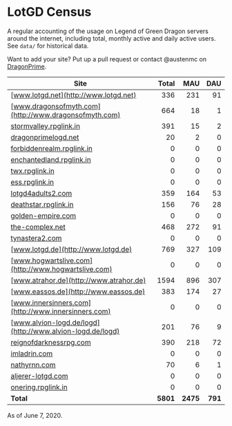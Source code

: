 # LotGD Census
A regular accounting of the usage on Legend of Green Dragon servers around the internet, including total, monthly active and daily active users. See `data/` for historical data.

Want to add your site? Put up a pull request or contact @austenmc on [DragonPrime](http://dragonprime.net).


Site | Total | MAU | DAU
--- | ---:| ---:| ---:
[www.lotgd.net](http://www.lotgd.net)|336|231|91
[www.dragonsofmyth.com](http://www.dragonsofmyth.com)|664|18|1
[stormvalley.rpglink.in](http://stormvalley.rpglink.in)|391|15|2
[dragonprimelogd.net](http://dragonprimelogd.net)|20|2|0
[forbiddenrealm.rpglink.in](http://forbiddenrealm.rpglink.in)|0|0|0
[enchantedland.rpglink.in](http://enchantedland.rpglink.in)|0|0|0
[twx.rpglink.in](http://twx.rpglink.in)|0|0|0
[ess.rpglink.in](http://ess.rpglink.in)|0|0|0
[lotgd4adults2.com](http://lotgd4adults2.com)|359|164|53
[deathstar.rpglink.in](http://deathstar.rpglink.in)|156|76|28
[golden-empire.com](http://golden-empire.com)|0|0|0
[the-complex.net](http://the-complex.net)|468|272|91
[tynastera2.com](http://tynastera2.com)|0|0|0
[www.lotgd.de](http://www.lotgd.de)|769|327|109
[www.hogwartslive.com](http://www.hogwartslive.com)|0|0|0
[www.atrahor.de](http://www.atrahor.de)|1594|896|307
[www.eassos.de](http://www.eassos.de)|383|174|27
[www.innersinners.com](http://www.innersinners.com)|0|0|0
[www.alvion-logd.de/logd](http://www.alvion-logd.de/logd)|201|76|9
[reignofdarknessrpg.com](http://reignofdarknessrpg.com)|390|218|72
[imladrin.com](http://imladrin.com)|0|0|0
[nathyrnn.com](http://nathyrnn.com)|70|6|1
[aljerer-lotgd.com](http://aljerer-lotgd.com)|0|0|0
[onering.rpglink.in](http://onering.rpglink.in)|0|0|0
**Total**|**5801**|**2475**|**791**

As of June 7, 2020.
